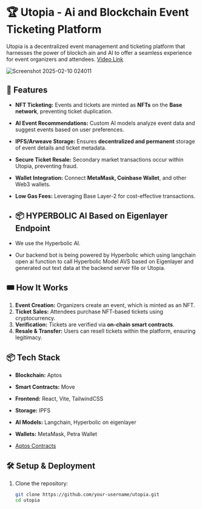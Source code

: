 # 🏆 Utopia - Ai and Blockchain Event Ticketing Platform

Utopia is a decentralized event management and ticketing platform that harnesses the power of blockch
ain and AI to offer a seamless experience for event organizers and attendees. 
[Video Link](https://youtu.be/U33PISp47U0)

![Screenshot 2025-02-10 024011](https://github.com/user-attachments/assets/487a6a3b-1e9f-42af-b520-dade043b3f3c)

## 🚀 Features
- **NFT Ticketing:** Events and tickets are minted as **NFTs** on the **Base network**, preventing ticket duplication.
- **AI Event Recommendations:** Custom AI models analyze event data and suggest events based on user preferences.
- **IPFS/Arweave Storage:** Ensures **decentralized and permanent** storage of event details and ticket metadata.
- **Secure Ticket Resale:** Secondary market transactions occur within Utopia, preventing fraud.
- **Wallet Integration:** Connect **MetaMask, Coinbase Wallet**, and other Web3 wallets.
- **Low Gas Fees:** Leveraging Base Layer-2 for cost-effective transactions.
- ## 📦 HYPERBOLIC AI Based on Eigenlayer Endpoint

- We use the Hyperbolic AI.
- Our backend bot is being powered by Hyperbolic which using langchain open ai function to call Hyperbolic Model AVS based on Eigenlayer and generated out text data at the backend server file or Utopia.

## 🎟️ How It Works
1. **Event Creation:** Organizers create an event, which is minted as an NFT.
2. **Ticket Sales:** Attendees purchase NFT-based tickets using cryptocurrency.
3. **Verification:** Tickets are verified via **on-chain smart contracts**.
4. **Resale & Transfer:** Users can resell tickets within the platform, ensuring legitimacy.

## 📦 Tech Stack
- **Blockchain:** Aptos
- **Smart Contracts:** Move
- **Frontend:** React, Vite, TailwindCSS
- **Storage:** IPFS
- **AI Models:** Langchain, Hyperbolic on eigenlayer
- **Wallets:** MetaMask, Petra Wallet

- [Aptos Contracts](https://explorer.aptoslabs.com/account/0x903a8c9e37c744674108ea208c81e60ff09d78c612ffa9df78396e99634f8204/modules/run/AptosEvent5/create_event?network=testnet)

## 🛠️ Setup & Deployment
1. Clone the repository:
   ```sh
   git clone https://github.com/your-username/utopia.git
   cd utopia
